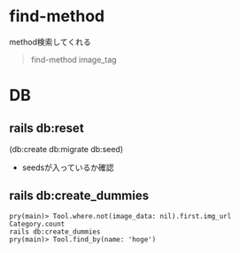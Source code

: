 # find-method
method検索してくれる
> find-method image_tag

# DB
## rails db:reset
(db:create db:migrate db:seed)
- seedsが入っているか確認

## rails db:create_dummies

```
pry(main)> Tool.where.not(image_data: nil).first.img_url
Category.count
rails db:create_dummies
pry(main)> Tool.find_by(name: 'hoge')
```